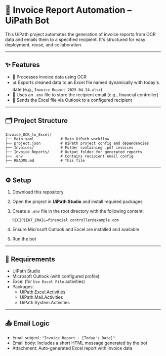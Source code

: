 # 🤖 Invoice Report Automation – UiPath Bot

This UiPath project automates the generation of invoice reports from OCR data and emails them to a specified recipient. It's structured for easy deployment, reuse, and collaboration.

---

## ✨ Features

- 📄 Processes invoice data using OCR
- 📊 Exports cleaned data to an Excel file named dynamically with today's date (e.g., `Invoice Report 2025-04-24.xlsx`)
- 🧠 Uses an `.env` file to store the recipient email (e.g., financial controller)
- 📧 Sends the Excel file via Outlook to a configured recipient
  
---

## 🗂 Project Structure

```
Invoice_OCR_to_Excel/
├── Main.xaml            # Main UiPath workflow
├── project.json         # UiPath project config and dependencies
├── Invoices/            # Folder containing .pdf invoices
├── Invoice Reports/     # Output folder for generated reports
├── .env                 # Contains recipient email config
├── README.md            # This file
```

---

## ⚙️ Setup

1. Download this repository
2. Open the project in **UiPath Studio** and install required packages
3. Create a `.env` file in the root directory with the following content:

   ```
   RECIPIENT_EMAIL=financial.controller@example.com
   ```

4. Ensure Microsoft Outlook and Excel are installed and available
5. Run the bot

---

## 🧰 Requirements

- UiPath Studio
- Microsoft Outlook (with configured profile)
- Excel (for `Use Excel File` activities)
- Packages:
  - UiPath.Excel.Activities
  - UiPath.Mail.Activities
  - UiPath.System.Activities

---

## 📤 Email Logic

- Email subject: `"Invoice Report - [Today's Date]"`
- Email body: Includes a short HTML message generated by the bot
- Attachment: Auto-generated Excel report with invoice data


